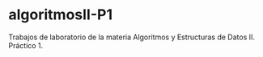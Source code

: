 # algoritmosII-P1
Trabajos de laboratorio de la materia Algoritmos y Estructuras de Datos II. Práctico 1.
